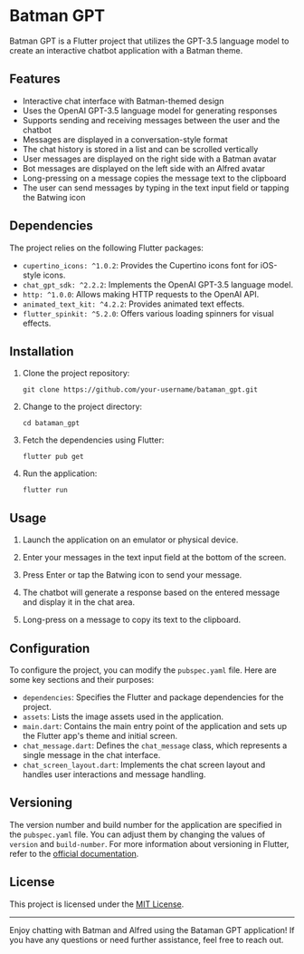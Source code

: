 # Batman GPT

Batman GPT is a Flutter project that utilizes the GPT-3.5 language model to create an interactive chatbot application with a Batman theme.

## Features

- Interactive chat interface with Batman-themed design
- Uses the OpenAI GPT-3.5 language model for generating responses
- Supports sending and receiving messages between the user and the chatbot
- Messages are displayed in a conversation-style format
- The chat history is stored in a list and can be scrolled vertically
- User messages are displayed on the right side with a Batman avatar
- Bot messages are displayed on the left side with an Alfred avatar
- Long-pressing on a message copies the message text to the clipboard
- The user can send messages by typing in the text input field or tapping the Batwing icon


## Dependencies

The project relies on the following Flutter packages:

- `cupertino_icons: ^1.0.2`: Provides the Cupertino icons font for iOS-style icons.
- `chat_gpt_sdk: ^2.2.2`: Implements the OpenAI GPT-3.5 language model.
- `http: ^1.0.0`: Allows making HTTP requests to the OpenAI API.
- `animated_text_kit: ^4.2.2`: Provides animated text effects.
- `flutter_spinkit: ^5.2.0`: Offers various loading spinners for visual effects.

## Installation

1. Clone the project repository:

   ```
   git clone https://github.com/your-username/bataman_gpt.git
   ```

2. Change to the project directory:

   ```
   cd bataman_gpt
   ```

3. Fetch the dependencies using Flutter:

   ```
   flutter pub get
   ```

4. Run the application:

   ```
   flutter run
   ```

## Usage

1. Launch the application on an emulator or physical device.

2. Enter your messages in the text input field at the bottom of the screen.

3. Press Enter or tap the Batwing icon to send your message.

4. The chatbot will generate a response based on the entered message and display it in the chat area.

5. Long-press on a message to copy its text to the clipboard.

## Configuration

To configure the project, you can modify the `pubspec.yaml` file. Here are some key sections and their purposes:

- `dependencies`: Specifies the Flutter and package dependencies for the project.
- `assets`: Lists the image assets used in the application.
- `main.dart`: Contains the main entry point of the application and sets up the Flutter app's theme and initial screen.
- `chat_message.dart`: Defines the `chat_message` class, which represents a single message in the chat interface.
- `chat_screen_layout.dart`: Implements the chat screen layout and handles user interactions and message handling.

## Versioning

The version number and build number for the application are specified in the `pubspec.yaml` file. You can adjust them by changing the values of `version` and `build-number`. For more information about versioning in Flutter, refer to the [official documentation](https://flutter.dev/docs/development/ui/assets-and-images).

## License

This project is licensed under the [MIT License](LICENSE).

---

Enjoy chatting with Batman and Alfred using the Bataman GPT application! If you have any questions or need further assistance, feel free to reach out.